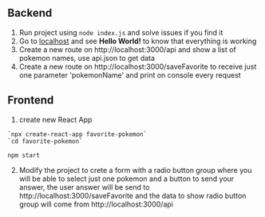## Backend

 1. Run project using `node index.js`  and solve issues if you find it 
 2. Go to [localhost](http://localhost:3000/) and see **Hello World!** to know that everything is working
 3. Create a new route on http://localhost:3000/api and show a list of pokemon names, use api.json to get data
 4. Create a new route on http://localhost:3000/saveFavorite to receive just one parameter 'pokemonName' and print on console every request


## Frontend

 1.  create new React App

    `npx create-react-app favorite-pokemon`
    `cd favorite-pokemon`
   `npm start`

 2. Modify the project to crete a form with a radio button group where you will be able to select just one pokemon and a button to send your answer, the user answer will be send to http://localhost:3000/saveFavorite and the data to show radio button group will come from http://localhost:3000/api
